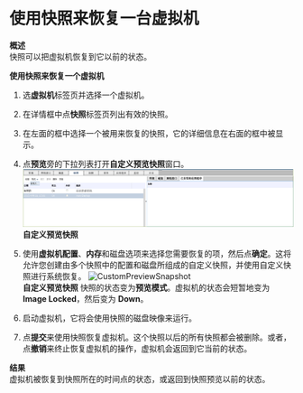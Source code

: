 # 使用快照来恢复一台虚拟机

**概述**<br/>
快照可以把虚拟机恢复到它以前的状态。

**使用快照来恢复一个虚拟机**
1. 选**虚拟机**标签页并选择一个虚拟机。

2. 在详情框中点**快照**标签页列出有效的快照。

3. 在左面的框中选择一个被用来恢复的快照，它的详细信息在右面的框中被显示。

4. 点**预览**旁的下拉列表打开**自定义预览快照**窗口。
   ![snapshotCustom](../images/snapshotCustom.png)<br/>
   **自定义预览快照**

5. 使用**虚拟机配置**、**内存**和磁盘选项来选择您需要恢复的项，然后点**确定**。这将允许您创建由多个快照中的配置和磁盘所组成的自定义快照，并使用自定义快照进行系统恢复。
   ![CustomPreviewSnapshot](../images/CustomPreviewSnapshot.png)<br/>
   **自定义预览快照**
   快照的状态变为**预览模式**。虚拟机的状态会短暂地变为 **Image Locked**，然后变为 **Down**。

6. 启动虚拟机，它将会使用快照的磁盘映像来运行。

7. 点**提交**来使用快照恢复虚拟机。这个快照以后的所有快照都会被删除。或者，点**撤销**来终止恢复虚拟机的操作，虚拟机会返回到它当前的状态。
 
**结果**<br/>
虚拟机被恢复到快照所在的时间点的状态，或返回到快照预览以前的状态。

